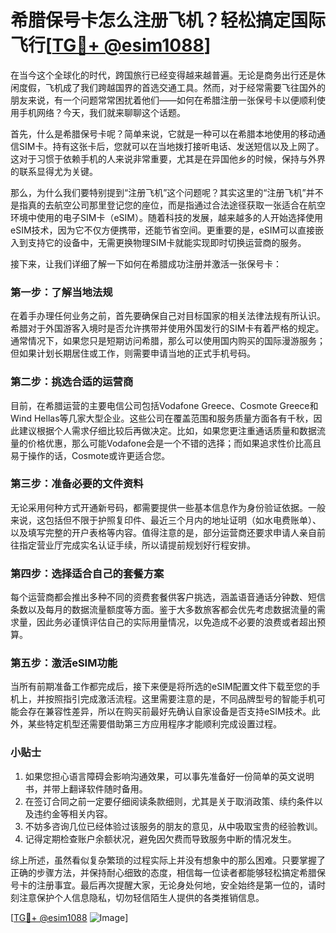 # 希腊保号卡怎么注册飞机？轻松搞定国际飞行[[TG💪+ @esim1088](https://t.me/s/esim1088)]

在当今这个全球化的时代，跨国旅行已经变得越来越普遍。无论是商务出行还是休闲度假，飞机成了我们跨越国界的首选交通工具。然而，对于经常需要飞往国外的朋友来说，有一个问题常常困扰着他们——如何在希腊注册一张保号卡以便顺利使用手机网络？今天，我们就来聊聊这个话题。

首先，什么是希腊保号卡呢？简单来说，它就是一种可以在希腊本地使用的移动通信SIM卡。持有这张卡后，您就可以在当地拨打接听电话、发送短信以及上网了。这对于习惯于依赖手机的人来说非常重要，尤其是在异国他乡的时候，保持与外界的联系显得尤为关键。

那么，为什么我们要特别提到“注册飞机”这个问题呢？其实这里的“注册飞机”并不是指真的去航空公司那里登记您的座位，而是指通过合法途径获取一张适合在航空环境中使用的电子SIM卡（eSIM）。随着科技的发展，越来越多的人开始选择使用eSIM技术，因为它不仅方便携带，还能节省空间。更重要的是，eSIM可以直接嵌入到支持它的设备中，无需更换物理SIM卡就能实现即时切换运营商的服务。

接下来，让我们详细了解一下如何在希腊成功注册并激活一张保号卡：

### 第一步：了解当地法规

在着手办理任何业务之前，首先要确保自己对目标国家的相关法律法规有所认识。希腊对于外国游客入境时是否允许携带并使用外国发行的SIM卡有着严格的规定。通常情况下，如果您只是短期访问希腊，那么可以使用国内购买的国际漫游服务；但如果计划长期居住或工作，则需要申请当地的正式手机号码。

### 第二步：挑选合适的运营商

目前，在希腊运营的主要电信公司包括Vodafone Greece、Cosmote Greece和Wind Hellas等几家大型企业。这些公司在覆盖范围和服务质量方面各有千秋，因此建议根据个人需求仔细比较后再做决定。比如，如果您更注重通话质量和数据流量的价格优惠，那么可能Vodafone会是一个不错的选择；而如果追求性价比高且易于操作的话，Cosmote或许更适合您。

### 第三步：准备必要的文件资料

无论采用何种方式开通新号码，都需要提供一些基本信息作为身份验证依据。一般来说，这包括但不限于护照复印件、最近三个月内的地址证明（如水电费账单）、以及填写完整的开户表格等内容。值得注意的是，部分运营商还要求申请人亲自前往指定营业厅完成实名认证手续，所以请提前规划好行程安排。

### 第四步：选择适合自己的套餐方案

每个运营商都会推出多种不同的资费套餐供客户挑选，涵盖语音通话分钟数、短信条数以及每月的数据流量额度等方面。鉴于大多数旅客都会优先考虑数据流量的需求量，因此务必谨慎评估自己的实际用量情况，以免造成不必要的浪费或者超出预算。

### 第五步：激活eSIM功能

当所有前期准备工作都完成后，接下来便是将所选的eSIM配置文件下载至您的手机上，并按照指引完成激活流程。这里需要注意的是，不同品牌型号的智能手机可能会存在兼容性差异，所以在购买前最好先确认自家设备是否支持eSIM技术。此外，某些特定机型还需要借助第三方应用程序才能顺利完成设置过程。

### 小贴士

1. 如果您担心语言障碍会影响沟通效果，可以事先准备好一份简单的英文说明书，并带上翻译软件随时备用。
2. 在签订合同之前一定要仔细阅读条款细则，尤其是关于取消政策、续约条件以及违约金等相关内容。
3. 不妨多咨询几位已经体验过该服务的朋友的意见，从中吸取宝贵的经验教训。
4. 记得定期检查账户余额状况，避免因欠费而导致服务中断的情况发生。

综上所述，虽然看似复杂繁琐的过程实际上并没有想象中的那么困难。只要掌握了正确的步骤方法，并保持耐心细致的态度，相信每一位读者都能够轻松搞定希腊保号卡的注册事宜。最后再次提醒大家，无论身处何地，安全始终是第一位的，请时刻注意保护个人信息隐私，切勿轻信陌生人提供的各类推销信息。

[[TG💪+ @esim1088](https://t.me/s/esim1088) ![Image](https://i.postimg.cc/4NQfJmqS/Snipaste-2025-05-13-00-14-12.png)]